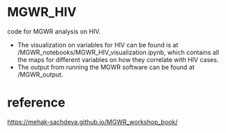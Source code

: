 # MGWR_HIV
code for MGWR analysis on HIV. 
- The visualization on variables for HIV can be found is at /MGWR_notebooks/MGWR_HIV_visualization.ipynb, which contains all the maps for different variables on how they correlate with HIV cases.
- The output from running the MGWR software can be found at /MGWR_output.


# reference
https://mehak-sachdeva.github.io/MGWR_workshop_book/
